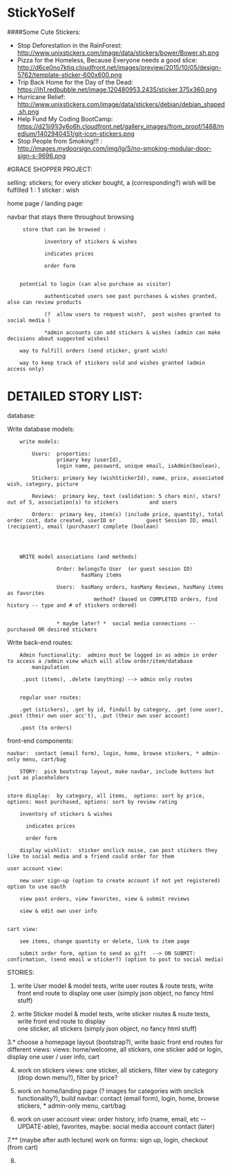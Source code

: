 # StickYoSelf

####Some Cute Stickers:
* Stop Deforestation in the RainForest: http://www.unixstickers.com/image/data/stickers/bower/Bower.sh.png
* Pizza for the Homeless, Because Everyone needs a good slice: http://d6ce0no7ktiq.cloudfront.net/images/preview/2015/10/05/design-5762/template-sticker-600x600.png
* Trip Back Home for the Day of the Dead: https://ih1.redbubble.net/image.120480953.2435/sticker,375x360.png
* Hurricane Relief: http://www.unixstickers.com/image/data/stickers/debian/debian_shaped.sh.png
* Help Fund My Coding BootCamp: https://d21ii91i3y6o6h.cloudfront.net/gallery_images/from_proof/1488/medium/1402940451/git-icon-stickers.png
* Stop People from Smoking!!! : http://images.mydoorsign.com/img/lg/S/no-smoking-modular-door-sign-s-9696.png


#GRACE SHOPPER PROJECT:

 selling: stickers; for every sticker bought, a (corresponding?) wish will be fulfilled  1 : 1 sticker : wish 

home page / landing page:  

navbar that stays there throughout browsing 

		 store that can be browsed : 

		 		inventory of stickers & wishes

		 		indicates prices

		 		order form


		potential to login (can also purchase as visitor)

				authenticated users see past purchases & wishes granted, also can review products

				(?  allow users to request wish?,  post wishes granted to social media )

				*admin accounts can add stickers & wishes (admin can make decisions about suggested wishes)

		way to fulfill orders (send sticker, grant wish)

		way to keep track of stickers sold and wishes granted (admin access only)






# DETAILED STORY LIST:  



database:


Write database models:  
			
		write models: 

			Users:  properties:
					primary key (userId),
					login name, password, unique email, isAdmin(boolean),

			Stickers: primary key (wishStickerId), name, price, associated wish, category, picture 

			Reviews:  primary key, text (validation: 5 chars min), stars? out of 5, association(s) to stickers 			and users

			Orders:  primary key, item(s) (include price, quantity), total order cost, date created, userID or 			guest Session ID, email (recipient), email (purchaser) complete (boolean)




		WRITE model associations (and methods)

					Order: belongsTo User  (or guest session ID)
							hasMany items

					Users:  hasMany orders, hasMany Reviews, hasMany items as favorites
								method? (based on COMPLETED orders, find history -- type and # of stickers ordered)


					* maybe later? *  social media connections -- purchased OR desired stickers 



Write back-end routes:  




		Admin functionality:  admins must be logged in as admin in order to access a /admin view which will allow order/item/database 
			manipulation 

		 .post (items), .delete (anything) --> admin only routes


		regular user routes: 

		.get (stickers), .get by id, findall by category, .get (one user), .post (their own user acc't), .put (their own user account)

		.post (to orders)





front-end components:

	

	navbar:  contact (email form), login, home, browse stickers, * admin-only menu, cart/bag

		STORY:  pick bootstrap layout, make navbar, include buttons but just as placeholders


	store display:  by category, all items,  options: sort by price, options: most purchased, options: sort by review rating

		inventory of stickers & wishes

		  indicates prices

		  order form

		display wishlist:  sticker onclick noise, can post stickers they like to social media and a friend could order for them

	user account view: 

		new user sign-up (option to create account if not yet registered) option to use oauth

		view past orders, view favorites, view & submit reviews

		view & edit own user info


	cart view:

		see items, change quantity or delete, link to item page

		submit order form, option to send as gift  --> ON SUBMIT:  confirmation, (send email w sticker?) (option to post to social media) 



STORIES:





 1.  write User model & model tests, write user routes & route tests, write front end route to display one user
 				(simply json object, no fancy html stuff)

 2.  write Sticker model & model tests, write sticker routes & route tests, write front end route to display 	
 				one sticker, all stickers (simply json object, no fancy html stuff)

 3.*  choose a homepage layout (bootstrap?), write basic front end routes for different views:
 					views:  home/welcome, 
 							all stickers, one sticker
 							add or login,
 							display one user / user info,
 							cart

 4. work on stickers views:  one sticker, all stickers, filter view by category (drop down menu?),
 								filter by price?  

 5. work on home/landing page (? images for categories with onclick functionality?), build navbar:
 								contact (email form), login, home, browse stickers, * admin-only menu, cart/bag

 6. work on user account view:  order history, info (name, email, etc -- UPDATE-able), favorites, 
 								maybe: social media account contact (later)

7.** (maybe after auth lecture)  work on forms:  sign up, login, checkout (from cart)

8.  






